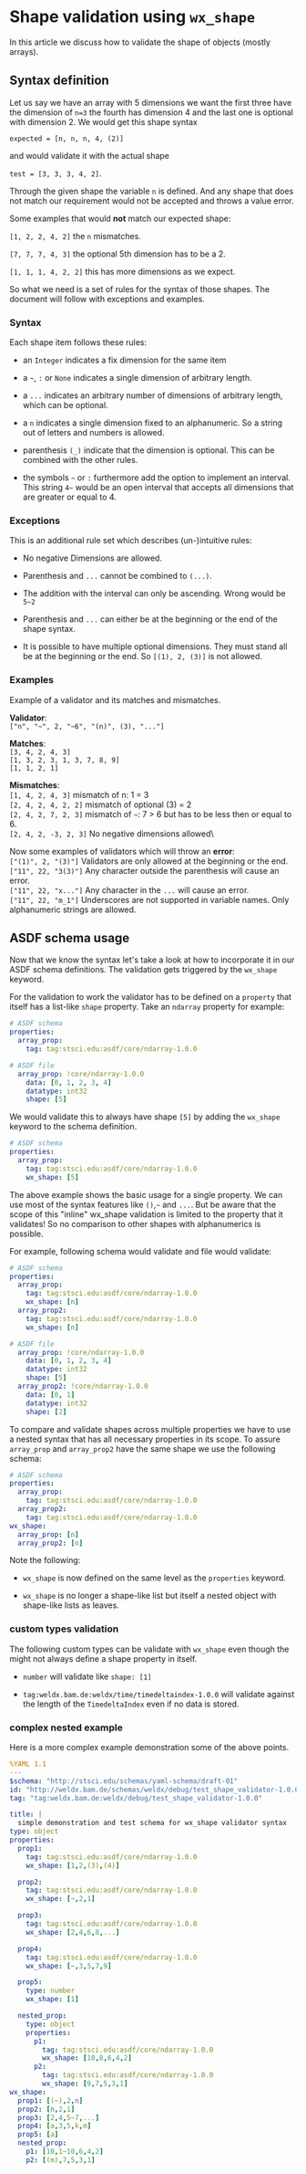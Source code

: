 # Shape validation using `wx_shape`
In this article we discuss how to validate the shape of objects (mostly arrays).
## Syntax definition
Let us say we have an array with 5 dimensions we want the first three have the dimension of `n=3` the fourth has
dimension 4 and the last one is optional with dimension 2. We would get this shape syntax

`expected = [n, n, n, 4, (2)]`

and would validate it with the actual shape 

`test = [3, 3, 3, 4, 2]`.
 
Through the given shape the variable `n` is defined. And any shape that does not match our requirement would not 
be accepted and throws a value error. 

Some examples that would **not** match our expected shape:

`[1, 2, 2, 4, 2]` the `n` mismatches.

`[7, 7, 7, 4, 3]` the optional 5th dimension has to be a 2.

`[1, 1, 1, 4, 2, 2]` this has more dimensions as we expect.

So what we need is a set of rules for the syntax of those shapes. The document will follow with exceptions and examples.

### Syntax

Each shape item follows these rules:
* an ``Integer`` indicates a fix dimension for the same item

* a ``~``, `:` or `None` indicates a single dimension of arbitrary length.

* a ``...`` indicates an arbitrary number of dimensions of arbitrary length, which can be optional.

* a ``n`` indicates a single dimension fixed to an alphanumeric. So a string out of letters and numbers is allowed.

* parenthesis ``(_)`` indicate that the dimension is optional. This can be combined with the other rules.

* the symbols ``~`` or `:` furthermore add the option to implement an interval. This string `4~` would be an open
interval that accepts all dimensions that are greater or equal to 4.

### Exceptions

This is an additional rule set which describes (un-)intuitive rules:

* No negative Dimensions are allowed.

* Parenthesis and `...` cannot be combined to `(...)`.

* The addition with the interval can only be ascending. Wrong would be `5~2`

* Parenthesis and `...` can either be at the beginning or the end of the shape syntax.

* It is possible to have multiple optional dimensions. They must stand all be at the beginning or the end.
So ``[(1), 2, (3)]`` is not allowed.

### Examples
Example of a validator and its matches and mismatches.

**Validator**:\
`["n", "~", 2, "~6", "(n)", (3), "..."]`

**Matches**:\
`[3, 4, 2, 4, 3]`\
`[1, 3, 2, 3, 1, 3, 7, 8, 9]`\
`[1, 1, 2, 1]`

**Mismatches**:\
`[1, 4, 2, 4, 3]` mismatch of n: 1 = 3\
`[2, 4, 2, 4, 2, 2]` mismatch of optional (3) = 2\
`[2, 4, 2, 7, 2, 3]` mismatch of `~`: 7 > 6 but has to be less then or equal to 6.\
`[2, 4, 2, -3, 2, 3]` No negative dimensions allowed\

Now some examples of validators which will throw an **error**:\
`["(1)", 2, "(3)"]` Validators are only allowed at the beginning or the end.\
`["11", 22, "3(3)"]` Any character outside the parenthesis will cause an error.\
`["11", 22, "x..."]` Any character in the `...` will cause an error.\
`["11", 22, "m_1"]` Underscores are not supported in variable names. Only alphanumeric strings are allowed.

## ASDF schema usage 
Now that we know the syntax let's take a look at how to incorporate it in our ASDF schema definitions.
The validation gets triggered by the `wx_shape` keyword.

For the validation to work the validator has to be defined on a `property` that itself has a list-like `shape` property.
Take an `ndarray` property for example:
```yaml
# ASDF schema
properties:
  array_prop:
    tag: tag:stsci.edu:asdf/core/ndarray-1.0.0
```
```yaml
# ASDF file
  array_prop: !core/ndarray-1.0.0
    data: [0, 1, 2, 3, 4]
    datatype: int32
    shape: [5]
```
We would validate this to always have shape `[5]` by adding the `wx_shape` keyword to the schema definition.
```yaml
# ASDF schema
properties:
  array_prop:
    tag: tag:stsci.edu:asdf/core/ndarray-1.0.0
    wx_shape: [5]
```
The above example shows the basic usage for a single property.
We can use most of the syntax features like `()`,`~` and `...`.
But be aware that the scope of this "inline" wx_shape validation is limited to the property that it validates!
So no comparison to other shapes with alphanumerics is possible.

For example, following schema would validate and file would validate:
```yaml
# ASDF schema
properties:
  array_prop:
    tag: tag:stsci.edu:asdf/core/ndarray-1.0.0
    wx_shape: [n]
  array_prop2:
    tag: tag:stsci.edu:asdf/core/ndarray-1.0.0
    wx_shape: [n]
```
```yaml
# ASDF file
  array_prop: !core/ndarray-1.0.0
    data: [0, 1, 2, 3, 4]
    datatype: int32
    shape: [5]
  array_prop2: !core/ndarray-1.0.0
    data: [0, 1]
    datatype: int32
    shape: [2]
```
To compare and validate shapes across multiple properties we have to use a nested syntax that has all necessary properties in its scope.
To assure `array_prop` and `array_prop2` have the same shape we use the following schema:
```yaml
# ASDF schema
properties:
  array_prop:
    tag: tag:stsci.edu:asdf/core/ndarray-1.0.0
  array_prop2:
    tag: tag:stsci.edu:asdf/core/ndarray-1.0.0
wx_shape:
  array_prop: [n]
  array_prop2: [n]
```
Note the following:
* `wx_shape` is now defined on the same level as the `properties` keyword.

* `wx_shape` is no longer a shape-like list but itself a nested object with shape-like lists as leaves.

### custom types validation
The following custom types can be validate with `wx_shape` even though the might not always define a shape property in itself.
* `number` will validate like `shape: [1]`

* `tag:weldx.bam.de:weldx/time/timedeltaindex-1.0.0` will validate against the length of the `TimedeltaIndex` even if no data is stored.

### complex nested example
Here is a more complex example demonstration some of the above points.
```yaml
%YAML 1.1
---
$schema: "http://stsci.edu/schemas/yaml-schema/draft-01"
id: "http://weldx.bam.de/schemas/weldx/debug/test_shape_validator-1.0.0"
tag: "tag:weldx.bam.de:weldx/debug/test_shape_validator-1.0.0"

title: |
  simple demonstration and test schema for wx_shape validator syntax
type: object
properties:
  prop1:
    tag: tag:stsci.edu:asdf/core/ndarray-1.0.0
    wx_shape: [1,2,(3),(4)]

  prop2:
    tag: tag:stsci.edu:asdf/core/ndarray-1.0.0
    wx_shape: [~,2,1]

  prop3:
    tag: tag:stsci.edu:asdf/core/ndarray-1.0.0
    wx_shape: [2,4,6,8,...]

  prop4:
    tag: tag:stsci.edu:asdf/core/ndarray-1.0.0
    wx_shape: [~,3,5,7,9]

  prop5:
    type: number
    wx_shape: [1]

  nested_prop:
    type: object
    properties:
      p1:
        tag: tag:stsci.edu:asdf/core/ndarray-1.0.0
        wx_shape: [10,8,6,4,2]
      p2:
        tag: tag:stsci.edu:asdf/core/ndarray-1.0.0
        wx_shape: [9,7,5,3,1]
wx_shape:
  prop1: [(~),2,n]
  prop2: [n,2,1]
  prop3: [2,4,5~7,...]
  prop4: [a,3,5,k,m]
  prop5: [a]
  nested_prop:
    p1: [10,1~10,6,4,2]
    p2: [(m),7,5,3,1]
``` 
